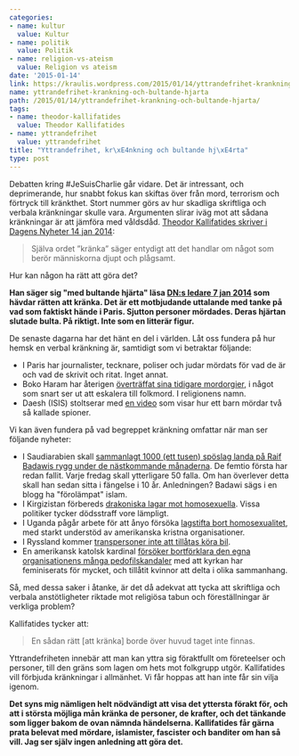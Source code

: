 ```yaml
---
categories:
- name: kultur
  value: Kultur
- name: politik
  value: Politik
- name: religion-vs-ateism
  value: Religion vs ateism
date: '2015-01-14'
link: https://kraulis.wordpress.com/2015/01/14/yttrandefrihet-krankning-och-bultande-hjarta/
name: yttrandefrihet-krankning-och-bultande-hjarta
path: /2015/01/14/yttrandefrihet-krankning-och-bultande-hjarta/
tags:
- name: theodor-kallifatides
  value: Theodor Kallifatides
- name: yttrandefrihet
  value: yttrandefrihet
title: "Yttrandefrihet, kr\xE4nkning och bultande hj\xE4rta"
type: post
---
```

Debatten kring #JeSuisCharlie går vidare. Det är intressant, och deprimerande, hur snabbt fokus kan skiftas över från mord, terrorism och förtryck till kränkthet. Stort nummer görs av hur skadliga skriftliga och verbala kränkningar skulle vara. Argumenten slirar iväg mot att sådana kränkningar är att jämföra med våldsdåd. [Theodor Kallifatides skriver i Dagens Nyheter 14 jan 2014](http://www.dn.se/arkiv/kultur/ingen-har-ratten-att-kranka):

> Själva ordet ”kränka” säger entydigt att det handlar om något som berör människorna djupt och plågsamt.

Hur kan någon ha rätt att göra det?

**Han säger sig "med bultande hjärta" läsa [DN:s ledare 7 jan 2014](http://www.dn.se/ledare/huvudledare/den-ynkliga-ondskan/) som hävdar rätten att kränka. Det är ett motbjudande uttalande med tanke på vad som faktiskt hände i Paris. Sjutton personer mördades. Deras hjärtan slutade bulta. På riktigt. Inte som en litterär figur.**



De senaste dagarna har det hänt en del i världen. Låt oss fundera på hur hemsk en verbal kränkning är, samtidigt som vi betraktar följande:

- I Paris har journalister, tecknare, poliser och judar mördats för vad de är och vad de skrivit och ritat. Inget annat.
- Boko Haram har återigen [överträffat sina tidigare mordorgier](http://www.dn.se/ledare/signerat/susanna-birgersson-krossa-boko-haram/), i något som snart ser ut att eskalera till folkmord. I religionens namn.
- Daesh (ISIS) stoltserar med [en video](http://www.ibtimes.co.uk/isis-most-shocking-execution-video-small-boy-executes-two-russian-spies-pistol-1483226) som visar hur ett barn mördar två så kallade spioner.

Vi kan även fundera på vad begreppet kränkning omfattar när man ser följande nyheter:

- I Saudiarabien skall [sammanlagt 1000 (ett tusen) spöslag landa på Raif Badawis rygg under de nästkommande månaderna](http://www.theguardian.com/world/2015/jan/09/saudi-blogger-first-lashes-raif-badawi). De femtio första har redan fallit. Varje fredag skall ytterligare 50 falla. Om han överlever detta skall han sedan sitta i fängelse i 10 år. Anledningen? Badawi sägs i en blogg ha "förolämpat" islam.
- I Kirgizistan förbereds [drakoniska lagar mot homosexuella](https://go.allout.org/en/a/kyrgyzstan/?akid=4558.2314550._P0d0x&rd=1&t=5&utm_campaign=kyrgyzstan&utm_content=english). Vissa politiker tycker dödsstraff vore lämpligt.
- I Uganda pågår arbete för att ånyo försöka [lagstifta bort homosexualitet](http://www.bbc.com/news/world-africa-29994678), med starkt understöd av amerikanska kristna organisationer.
- I Ryssland kommer [transpersoner inte att tillåtas köra bil](http://www.dn.se/nyheter/varlden/ryssland-transpersoner-far-inte-kora-bil/).
- En amerikansk katolsk kardinal [försöker bortförklara den egna organisationens många pedofilskandaler](http://www.independent.co.uk/news/world/americas/american-cardinal-raymond-leo-burke-blames-paedophile-priests-on-radical-feminists-9973240.html) med att kyrkan har feminiserats för mycket, och tillåtit kvinnor att delta i olika sammanhang.

Så, med dessa saker i åtanke, är det då adekvat att tycka att skriftliga och verbala anstötligheter riktade mot religiösa tabun och föreställningar är verkliga problem?

Kallifatides tycker att:

> En sådan rätt [att kränka] borde över huvud taget inte finnas.

Yttrandefriheten innebär att man kan yttra sig föraktfullt om företeelser och personer, till den gräns som lagen om hets mot folkgrupp utgör. Kallifatides vill förbjuda kränkningar i allmänhet. Vi får hoppas att han inte får sin vilja igenom.

**Det syns mig nämligen helt nödvändigt att visa det yttersta förakt för, och att i största möjliga mån kränka de personer, de krafter, och det tänkande som ligger bakom de ovan nämnda händelserna. Kallifatides får gärna prata belevat med mördare, islamister, fascister och banditer om han så vill. Jag ser själv ingen anledning att göra det.**

